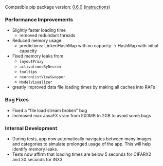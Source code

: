 <!--- https://github.com/mgroth0/deephys/releases -->

[//]: # (VERSION:1.23.1)


Compatible pip package
version: [0.6.0](https://pypi.org/project/deephys/0.6.0/) ([instructions](https://colab.research.google.com/drive/1aR5lnpVMxda7wUj1RZ6YODX5N2FA8YRn))

[//]: # (### PIP Python Package Updated to 0.6.0)
[//]: # (### New Features)





### Performance Improvements
- Slightly faster loading time
  - removed redundant threads
- Reduced memory usage
    - predictions: LinkedHashMap with no capacity -> HashMap with initial capacity
- Fixed memory leaks from
  - `layoutProxy`
  - `activationsByNeuron`
  - `tooltips`
  - `neuronListViewSwapper`
  - `ModelVisualizer`
- greatly improved data file loading times by making all caches into RAFs

[//]: # (### Cosmetic Changes)

### Bug Fixes
- Fixed a "file load stream broken" bug
- Increased max JavaFX vram from 500MB to 2GB to avoid some bugs

### Internal Development
- During tests, app now automatically navigates between many images and categories to simulate prolonged usage of the app. This will help identify memory leaks.
- Tests now affirm that loading times are below 5 seconds for CIFARX2 and 30 seconds for INX3


[//]: # (### New Tests)
[//]: # (### Notes)
[//]: # (### Todo)



[//]: # (CHANGELIST CANDIDATES)
[//]: # (python tests)